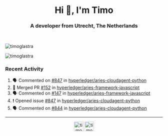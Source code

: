 <h1 align="center">Hi 👋, I'm Timo</h1>
<h3 align="center">A developer from Utrecht, The Netherlands</h3>
<br/>
<!-- https://github.com/rahuldkjain/github-profile-readme-generator --!>

<p align="left"><img src="https://github-readme-stats.vercel.app/api?username=timoglastra&show_icons=true&count_private=true&" alt="timoglastra" /></p>

<!--
Github language stats
<p align="left"><img src="https://github-readme-stats.vercel.app/api/top-langs/?username=timoglastra&layout=compact" alt="timoglastra" /><p>
-->

<!-- Codestats language stats -->
<p align="left"><img src="https://codestats-readme.vercel.app/api/top-langs/?username=timoglastra&layout=compact&language_count=12" alt="timoglastra" /><p>  
  
<h3>Recent Activity</h3>

<!--START_SECTION:activity-->
1. 🗣 Commented on [#847](https://github.com/hyperledger/aries-cloudagent-python/issues/847) in [hyperledger/aries-cloudagent-python](https://github.com/hyperledger/aries-cloudagent-python)
2. 🎉 Merged PR [#152](https://github.com/hyperledger/aries-framework-javascript/pull/152) in [hyperledger/aries-framework-javascript](https://github.com/hyperledger/aries-framework-javascript)
3. 🗣 Commented on [#147](https://github.com/hyperledger/aries-framework-javascript/issues/147) in [hyperledger/aries-framework-javascript](https://github.com/hyperledger/aries-framework-javascript)
4. ❗️ Opened issue [#847](https://github.com/hyperledger/aries-cloudagent-python/issues/847) in [hyperledger/aries-cloudagent-python](https://github.com/hyperledger/aries-cloudagent-python)
5. 🗣 Commented on [#844](https://github.com/hyperledger/aries-cloudagent-python/issues/844) in [hyperledger/aries-cloudagent-python](https://github.com/hyperledger/aries-cloudagent-python)
<!--END_SECTION:activity-->

---

<p align="center">
<a href="https://twitter.com/timoglastra" target="blank"><img align="center" src="https://cdn.jsdelivr.net/npm/simple-icons@3.0.1/icons/twitter.svg" alt="timoglastra" height="30" width="30" /></a>
<a href="https://linkedin.com/in/timoglastra" target="blank"><img align="center" src="https://cdn.jsdelivr.net/npm/simple-icons@3.0.1/icons/linkedin.svg" alt="timoglastra" height="30" width="30" /></a>
</p>



